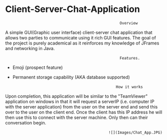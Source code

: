 # Client-Server-Chat-Application


                                                       Overview
                                                              
A simple GUI(Graphic user interface) client-server chat application that allows two parties to communicate using it rich GUI features. The goal of the project is purely academical as it reinforces my knowledge of JFrames and networking in Java.


                                                       Features.
- Emoji (prospect feature)
- Permanent storage capability (AKA database supported)

                            
                                                    How it works
                                                              
 Upon completion, this application will be similar to the "TeamViewer" application on windows in that it will request a serverIP (i.e. computer IP with the server application) from the user on the server end and send this over to the user on the client end. Once the client has this IP address he will then use this to connect with the server machine. Only then can their conversation begin.                                                                
                                                               
                                                  ![](Images/Chat_App.JPG)

                                                            

